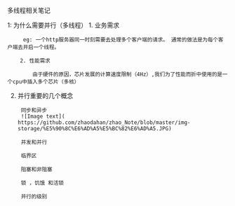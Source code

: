 多线程相关笔记

1: 为什么需要并行（多线程）
		1. 业务需求
		
		 eg: 一个http服务器同一时刻需要去处理多个客户端的请求。 通常的做法是为每个客户端去开启一个线程。
		
		2. 性能需求

			由于硬件的原因，芯片发展的计算速度限制（4Hz）,我们为了性能而折中使用的是一个cpu中插入多个芯片（多核）

2. 并行重要的几个概念

		同步和异步
		![Image text]( https://github.com/zhaodahan/zhao_Note/blob/master/img-storage/%E5%90%8C%E6%AD%A5%E5%BC%82%E6%AD%A5.JPG)
		
		并发和并行
		
		临界区
		
		阻塞和非阻塞
		
		锁 ，饥饿 和活锁
		
		并行的级别
		
